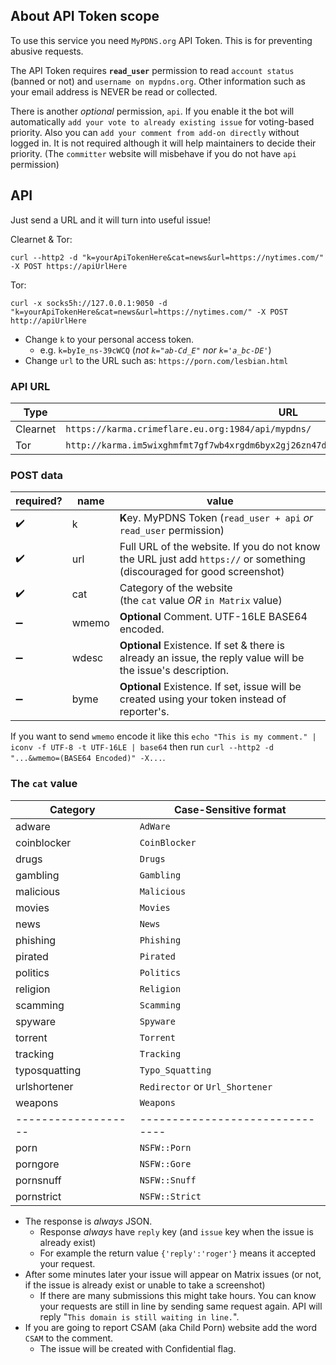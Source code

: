 ## About API Token scope

To use this service you need `MyPDNS.org` API Token. This is for preventing
abusive requests.

The API Token requires **`read_user`** permission to read `account status`
(banned or not) and  `username on mypdns.org`. Other information such as
your email address is NEVER be read or collected.

There is another _optional_ permission, `api`. If you enable it the bot
will automatically `add your vote to already existing issue` for
voting-based priority. Also you can `add your comment from add-on directly` without logged in. It is not required although it will help
maintainers to decide their priority.
(The `committer` website will misbehave if you do not have `api` permission)


## API

Just send a URL and it will turn into useful issue!

Clearnet & Tor:

```
curl --http2 -d "k=yourApiTokenHere&cat=news&url=https://nytimes.com/" -X POST https://apiUrlHere
```

Tor:

```
curl -x socks5h://127.0.0.1:9050 -d "k=yourApiTokenHere&cat=news&url=https://nytimes.com/" -X POST http://apiUrlHere
```

- Change `k` to your personal access token.
  - e.g. `k=byIe_ns-39cWCQ` (_not `k="ab-Cd_E"` nor `k='a_bc-DE'`_)
- Change `url` to the URL such as: `https://porn.com/lesbian.html`


### API URL

| Type     | URL                                                                                       |
| -------- | ----------------------------------------------------------------------------------------- |
| Clearnet | `https://karma.crimeflare.eu.org:1984/api/mypdns/`                                        |
| Tor    | `http://karma.im5wixghmfmt7gf7wb4xrgdm6byx2gj26zn47da6nwo7xvybgxnqryid.onion/api/mypdns/` |


### POST data

| required?          | name  | value                                                                                                        |
| ------------------ | ----- | ------------------------------------------------------------------------------------------------------------ |
| :heavy_check_mark: | k     | **K**ey. MyPDNS Token (`read_user + api` _or_ `read_user` permission)                                                                                          |
| :heavy_check_mark: | url   | Full URL of the website. If you do not know the URL just add `https://` or something (discouraged for good screenshot)                                                                                     |
| :heavy_check_mark: | cat   | Category of the website<br>(the `cat` value _OR_ `in Matrix` value) |
| :heavy_minus_sign: | wmemo | **Optional** Comment. UTF-16LE BASE64 encoded.                                                               |
| :heavy_minus_sign: | wdesc | **Optional** Existence. If set & there is already an issue, the reply value will be the issue's description. |
| :heavy_minus_sign: | byme | **Optional** Existence. If set, issue will be created using your token instead of reporter's. |

If you want to send `wmemo` encode it like this `echo "This is my comment." | iconv -f UTF-8 -t UTF-16LE | base64` then run `curl --http2 -d "...&wmemo=(BASE64 Encoded)" -X...`.


### The `cat` value

| Category            | Case-Sensitive format           |
| ------------------- | ------------------------------- |
| adware              | `AdWare`                        |
| coinblocker         | `CoinBlocker`                   |
| drugs               | `Drugs`                         |
| gambling            | `Gambling`                      |
| malicious           | `Malicious`                     |
| movies              | `Movies`                        |
| news                | `News`                          |
| phishing            | `Phishing`                      |
| pirated            | `Pirated`                      |
| politics            | `Politics`                      |
| religion            | `Religion`                      |
| scamming            | `Scamming`                      |
| spyware             | `Spyware`                       |
| torrent             | `Torrent`                       |
| tracking            | `Tracking`                      |
| typosquatting       | `Typo_Squatting`                |
| urlshortener        | `Redirector` or `Url_Shortener` |
| weapons             | `Weapons`                       |
| ------------------- | ------------------------------- |
| porn                | `NSFW::Porn`                    |
| porngore            | `NSFW::Gore`                    |
| pornsnuff           | `NSFW::Snuff`                   |
| pornstrict          | `NSFW::Strict`                  |


- The response is _always_ JSON.
  - Response _always_ have `reply` key (and `issue` key when the issue is already exist)
  - For example the return value `{'reply':'roger'}` means it accepted your request.
- After some minutes later your issue will appear on Matrix issues (or 
  not, if the issue is already exist or unable to take a screenshot)
  - If there are many submissions this might take hours. You can know 
    your requests are still in line by sending same request again. API
    will reply "`This domain is still waiting in line.`".
- If you are going to report CSAM (aka Child Porn) website add the word 
  `CSAM` to the comment.
  - The issue will be created with Confidential flag.
